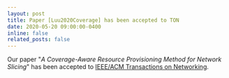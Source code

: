 ```yaml
---
layout: post
title: Paper [Luu2020Coverage] has been accepted to TON
date: 2020-05-20 09:00:00-0400
inline: false
related_posts: false
---
```


Our paper "*A Coverage-Aware Resource Provisioning Method for Network Slicing*" has been accepted to [IEEE/ACM Transactions on Networking](https://ieeexplore.ieee.org/document/9187556/).
